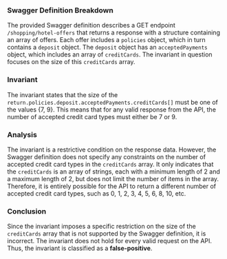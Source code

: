 ### Swagger Definition Breakdown
The provided Swagger definition describes a GET endpoint `/shopping/hotel-offers` that returns a response with a structure containing an array of offers. Each offer includes a `policies` object, which in turn contains a `deposit` object. The `deposit` object has an `acceptedPayments` object, which includes an array of `creditCards`. The invariant in question focuses on the size of this `creditCards` array.

### Invariant
The invariant states that the size of the `return.policies.deposit.acceptedPayments.creditCards[]` must be one of the values {7, 9}. This means that for any valid response from the API, the number of accepted credit card types must either be 7 or 9.

### Analysis
The invariant is a restrictive condition on the response data. However, the Swagger definition does not specify any constraints on the number of accepted credit card types in the `creditCards` array. It only indicates that the `creditCards` is an array of strings, each with a minimum length of 2 and a maximum length of 2, but does not limit the number of items in the array. Therefore, it is entirely possible for the API to return a different number of accepted credit card types, such as 0, 1, 2, 3, 4, 5, 6, 8, 10, etc.

### Conclusion
Since the invariant imposes a specific restriction on the size of the `creditCards` array that is not supported by the Swagger definition, it is incorrect. The invariant does not hold for every valid request on the API. Thus, the invariant is classified as a **false-positive**.
